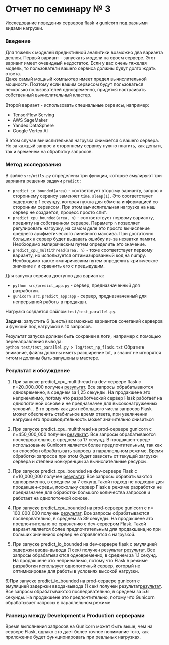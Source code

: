 # Отчет по семинару № 3
Исследование поведения серверов flask и gunicorn под разными видами нагрузки.  

### Введение
Для тяжелых моделей предиктивной аналитики возможно два варианта деплоя. 
Первый вариант - запускать модели на своем сервере. 
Этот вариант имеет очевидный недостаток. 
Если у вас очень тяжелая модель, то пользователи вашего сервиса должны будут долго ждать ответа.  
Даже самый мощный компьютер имеет предел вычислительной мощности. 
Поэтому если вашим сервисом будут пользоваться несколько пользователей одновременно, придется настраивать собственный вычислительный кластер. 

Второй вариант - использовать специальные сервисы, например:  
- TensorFlow Serving
- AWS SageMaker
- Yandex DataSphere
- Google Vertex AI

В этом случае вычислительная нагрузка снимается с вашего сервера. 
Но за каждый запрос к стороннему сервису нужно платить, как деньги, так и временем на обработку запросов. 

### Метод исследования
В файле `src/utils.py` определены три функции, которые эмулируют три варианта решения задачи `predict` :
- `predict_io_bounded(area)` - соответсвует второму варианту, запрос к стороннему сервису заменяет `time.sleep(1)`. 
Это соответствует задержке в 1 секунду, которая нужна для обмена информацией со сторонним сервисом. 
При этом вычислительная нагрузка на наш сервер не создается, процесс просто спит. 
- `predict_cpu_bounded(area, n)` - соответствует первому варианту, предикту на собственном сервере. 
Параметр `n` позволяет регулировать нагрузку, на самом деле это просто вычисление среднего арифметического линейного массива. 
При достаточно больших `n` сервер будет выдавать ошибку из-за нехватки памяти. 
Необходимо эмпирическим путем определить это значение. 
- `predict_cpu_multithread(area, n)` - тоже соответствует первому варианту, но используется оптимизированный код на numpy. 
Необходимо также эмпирическим путем определить критическое значение `n` и сравнить его с предыдущим. 

Для запуска сервиса доступно два варианта: 
- `python src/predict_app.py` - сервер, предназначенный для разработки. 
- `gunicorn src.predict_app:app` - сервер, предназначенный для непрерывной работы в продакшн. 

Нагрузка создается файлом `test/test_parallel.py`.  

**Задача**: запустить 6 (шесть) возможных вариантов сочетаний серверов и функций под нагрузкой в 10 запросов. 

Результат запуска должен быть сохранен в логи, например с помощью перенаправления вывода:  
`python test/test_parallel.py > log/test_np_flask.txt` 
Обратите внимание, файлы должны иметь расширение txt, а значит не игнорятся гитом и должны быть запушены в мастере.  

### Результат и обсуждение
1) При запуске predict_cpu_multithread на dev-сервере flask с n=20_000_000 получен [результат](log/flask_cpu_multithread.txt). 
Все запросы обрабатываются одновременно, в среднем за 1,25 секунды. 
На продакшене это неприемлимо, потому что разработческий сервер Flask работает на однопоточной основе и не предназначен для высоконагруженных условий. . В то время как для небольшого числа запросов Flask может обеспечить стабильное время ответа, при увеличении нагрузки его производительность может значительно снизиться 

2) При запуске predict_cpu_multithread на prod-сервере gunicorn с n=450_000_000  получен [результат](log/gunicorn_cpu_multithread.txt). 
Все запросы обрабатываются последовательно, в среднем за 17 секунд. 
В продакшен-среде использование Gunicorn является более предпочтительным, так как он способен обрабатывать запросы в параллельном режиме. Время обработки запросов при этом будет зависеть от текущей загрузки сервера и степени конкуренции за вычислительные ресурсы.

3) При запуске predict_cpu_bounded на dev-сервере Flask с n=10_000_000 получен [результат](log/Flask_cpu_bounded.txt).  Все запросы обрабатываются одновременно, в среднем за 7 секунд.Такой подход не подходит для продакшен-среды, поскольку сервер Flask в режиме разработки не предназначен для обработки большого количества запросов и работает на однопоточной основе.

4) При запуске predict_cpu_bounded на prod-сервере gunicorn с n= 100_000_000 получен [результат](docs/log/gunicorn_cpu_bounded.txt). Все запросы обрабатываются последовательно, в среднем за 39 секунды. На продакшене это предпочтительно по сравнению с dev-сервером Flask. Такой вариант является более предпочтительным для продакшена,но при больших значениях сервер не справляется с нагрузкой.

5) При запуске predict_io_bounded на dev-сервере flask с эмуляцией задержки ввода-вывода (1 сек) получен результат [результат](log/flask_io_bounded.txt). Все запросы обрабатываются одновременно, в среднем за 1.1 секунд. На продакшене это неприемлимо, потому что Flask в режиме разработки использует однопоточный сервер, который не оптимизирован для работы в условиях высокой нагрузки.

6)При запуске predict_io_bounded на prod-сервере gunicorn с эмуляцией задержки ввода-вывода (1 сек) получен результат[результат](log/flask_io_bounded.txt). Все запросы обрабатываются последовательно, в среднем за 5.6 секунды. На продакшене это предпочтительно, потому что Gunicorn обрабатывает запросы в параллельном режиме

### Разница между Development и Production серверами

Время выполнения запросов на Gunicorn может быть выше, чем на сервере Flask, однако это дает более точное понимание того, как приложение будет функционировать при реальных нагрузках.